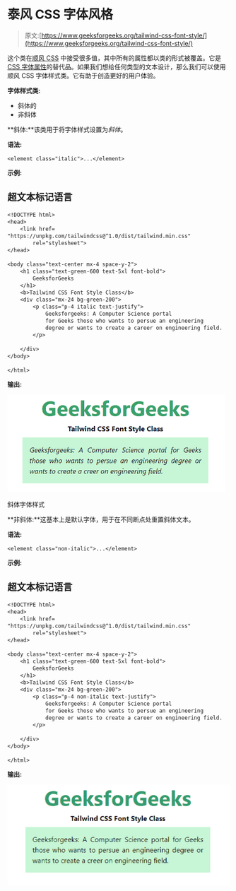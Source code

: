 # 泰风 CSS 字体风格

> 原文:[https://www.geeksforgeeks.org/tailwind-css-font-style/](https://www.geeksforgeeks.org/tailwind-css-font-style/)

这个类在[顺风 CSS](https://www.geeksforgeeks.org/css-tailwind-introduction/) 中接受很多值，其中所有的属性都以类的形式被覆盖。它是 [CSS 字体属性](https://www.geeksforgeeks.org/css-font-style-property/)的替代品。如果我们想给任何类型的文本设计，那么我们可以使用顺风 CSS 字体样式类。它有助于创造更好的用户体验。

**字体样式类:**

*   斜体的
*   非斜体

**斜体:**该类用于将字体样式设置为*斜体*。

**语法:**

```
<element class="italic">...</element>
```

**示例:**

## 超文本标记语言

```
<!DOCTYPE html>
<head>
    <link href=
"https://unpkg.com/tailwindcss@^1.0/dist/tailwind.min.css"
        rel="stylesheet">
</head>

<body class="text-center mx-4 space-y-2">
    <h1 class="text-green-600 text-5xl font-bold">
        GeeksforGeeks
    </h1>
    <b>Tailwind CSS Font Style Class</b>
    <div class="mx-24 bg-green-200">
        <p class="p-4 italic text-justify">
            Geeksforgeeks: A Computer Science portal
            for Geeks those who wants to persue an engineering
            degree or wants to create a career on engineering field.
        </p>

    </div>
</body>

</html>                   
```

**输出:**

![](img/94343feb5e13bd44b0fe2e684ec25973.png)

斜体字体样式

**非斜体:**这基本上是默认字体，用于在不同断点处重置斜体文本。

**语法:**

```
<element class="non-italic">...</element>
```

**示例:**

## 超文本标记语言

```
<!DOCTYPE html>
<head>
    <link href=
"https://unpkg.com/tailwindcss@^1.0/dist/tailwind.min.css"
        rel="stylesheet">
</head>

<body class="text-center mx-4 space-y-2">
    <h1 class="text-green-600 text-5xl font-bold">
        GeeksforGeeks
    </h1>
    <b>Tailwind CSS Font Style Class</b>
    <div class="mx-24 bg-green-200">
        <p class="p-4 non-italic text-justify">
            Geeksforgeeks: A Computer Science portal
            for Geeks those who wants to persue an engineering
            degree or wants to create a career on engineering field.
        </p>

    </div>
</body>

</html>                   
```

**输出:**

![](img/f137d3f5e4b3bf691bd8dab0eb84da5a.png)